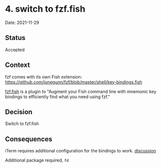 # 4. switch to fzf.fish

Date: 2021-11-29

## Status

Accepted

## Context

fzf comes with its own Fish extension: https://github.com/junegunn/fzf/blob/master/shell/key-bindings.fish

[fzf.fish](https://github.com/PatrickF1/fzf.fish) is a plugin to "Augment your Fish command line with mnemonic key bindings to efficiently find what you need using fzf."



## Decision

Switch to fzf.fish

## Consequences

iTerm requires additional configuration for the bindings to work. [discussion](https://github.com/PatrickF1/fzf.fish/discussions/97)

Additional package required, `fd`
